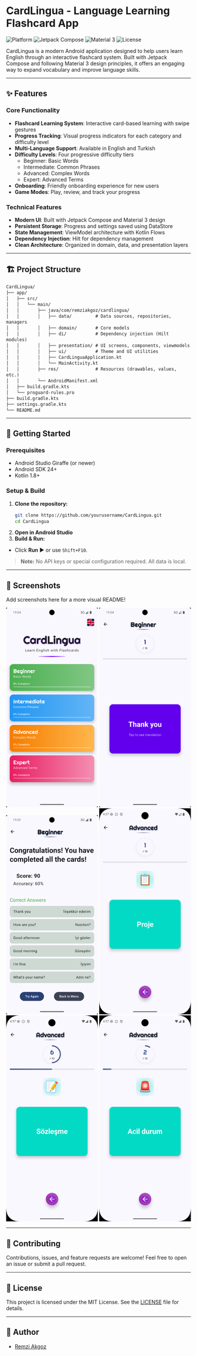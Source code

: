 # CardLingua - Language Learning Flashcard App

![Platform](https://img.shields.io/badge/platform-Android-blue?logo=android)
![Jetpack Compose](https://img.shields.io/badge/Jetpack%20Compose-%E2%9C%A8-blue)
![Material 3](https://img.shields.io/badge/Material%203-%E2%9C%A8-blue)
![License](https://img.shields.io/badge/license-MIT-green)

CardLingua is a modern Android application designed to help users learn English through an interactive flashcard system. Built with Jetpack Compose and following Material 3 design principles, it offers an engaging way to expand vocabulary and improve language skills.

---

## ✨ Features

### Core Functionality
- **Flashcard Learning System**: Interactive card-based learning with swipe gestures
- **Progress Tracking**: Visual progress indicators for each category and difficulty level
- **Multi-Language Support**: Available in English and Turkish
- **Difficulty Levels**: Four progressive difficulty tiers
  - Beginner: Basic Words
  - Intermediate: Common Phrases
  - Advanced: Complex Words
  - Expert: Advanced Terms
- **Onboarding**: Friendly onboarding experience for new users
- **Game Modes**: Play, review, and track your progress

### Technical Features
- **Modern UI**: Built with Jetpack Compose and Material 3 design
- **Persistent Storage**: Progress and settings saved using DataStore
- **State Management**: ViewModel architecture with Kotlin Flows
- **Dependency Injection**: Hilt for dependency management
- **Clean Architecture**: Organized in domain, data, and presentation layers

---

## 🏗️ Project Structure

```text
CardLingua/
├── app/
│   ├── src/
│   │   └── main/
│   │       ├── java/com/remziakgoz/cardlingua/
│   │       │   ├── data/         # Data sources, repositories, managers
│   │       │   ├── domain/       # Core models
│   │       │   ├── di/           # Dependency injection (Hilt modules)
│   │       │   ├── presentation/ # UI screens, components, viewmodels
│   │       │   ├── ui/           # Theme and UI utilities
│   │       │   ├── CardLinguaApplication.kt
│   │       │   └── MainActivity.kt
│   │       ├── res/              # Resources (drawables, values, etc.)
│   │       └── AndroidManifest.xml
│   ├── build.gradle.kts
│   └── proguard-rules.pro
├── build.gradle.kts
├── settings.gradle.kts
└── README.md
```

---

## 🚀 Getting Started

### Prerequisites
- Android Studio Giraffe (or newer)
- Android SDK 24+
- Kotlin 1.8+

### Setup & Build
1. **Clone the repository:**
   ```sh
   git clone https://github.com/yourusername/CardLingua.git
   cd CardLingua
   ```
2. **Open in Android Studio**
3. **Build & Run:**
  - Click **Run** ▶️ or use `Shift+F10`.

> **Note:** No API keys or special configuration required. All data is local.

---

## 📸 Screenshots
Add screenshots here for a more visual README!

<img src="screenshots/Screenshot1.png" width="250" />
<img src="screenshots/Screenshot3.png" width="250" />
<img src="screenshots/Screenshot4.png" width="250" />
<img src="screenshots/Screenshot5.png" width="250" />
<img src="screenshots/Screenshot6.png" width="250" />
<img src="screenshots/Screenshot7.png" width="250" />

---

## 🤝 Contributing
Contributions, issues, and feature requests are welcome! Feel free to open an issue or submit a pull request.

---

## 📄 License
This project is licensed under the MIT License. See the [LICENSE](LICENSE) file for details.

---

## 👤 Author
- [Remzi Akgoz](https://github.com/remziakgoz)
